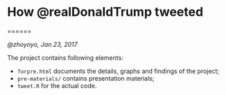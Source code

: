 # How @realDonaldTrump tweeted

======

*@zhoyoyo, Jan 23, 2017*

The project contains following elements:

- `forpre.html` documents the details, graphs and findings of the project;
- `pre-materials/` contains presentation materials;
- `tweet.R` for the actual code.

